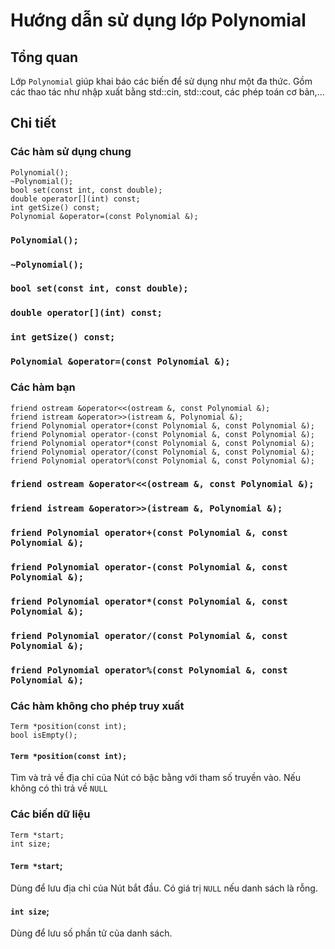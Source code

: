 # Hướng dẫn sử dụng lớp Polynomial

## Tổng quan

Lớp `Polynomial` giúp khai báo các biến để sử dụng như một đa thức. Gồm các thao tác như nhập xuất bằng std::cin, std::cout, các phép toán cơ bản,...

## Chi tiết

### Các hàm sử dụng chung

    Polynomial();
    ~Polynomial();
    bool set(const int, const double);
    double operator[](int) const;
    int getSize() const;
    Polynomial &operator=(const Polynomial &);

### `Polynomial();`

### `~Polynomial();`

### `bool set(const int, const double);`

### `double operator[](int) const;`

### `int getSize() const;`

### `Polynomial &operator=(const Polynomial &);`

### Các hàm bạn

    friend ostream &operator<<(ostream &, const Polynomial &);
    friend istream &operator>>(istream &, Polynomial &);
    friend Polynomial operator+(const Polynomial &, const Polynomial &);
    friend Polynomial operator-(const Polynomial &, const Polynomial &);
    friend Polynomial operator*(const Polynomial &, const Polynomial &);
    friend Polynomial operator/(const Polynomial &, const Polynomial &);
    friend Polynomial operator%(const Polynomial &, const Polynomial &);

### `friend ostream &operator<<(ostream &, const Polynomial &);`

### `friend istream &operator>>(istream &, Polynomial &);`

### `friend Polynomial operator+(const Polynomial &, const Polynomial &);`

### `friend Polynomial operator-(const Polynomial &, const Polynomial &);`

### `friend Polynomial operator*(const Polynomial &, const Polynomial &);`

### `friend Polynomial operator/(const Polynomial &, const Polynomial &);`

### `friend Polynomial operator%(const Polynomial &, const Polynomial &);`

### Các hàm không cho phép truy xuất

    Term *position(const int);
    bool isEmpty();

#### `Term *position(const int);`

Tìm và trả về địa chỉ của Nút có bậc bằng với tham số truyền vào. Nếu không có thì trả về `NULL`

### Các biến dữ liệu

    Term *start;
    int size;

#### `Term *start`;

Dùng để lưu địa chỉ của Nút bắt đầu. Có giá trị `NULL` nếu danh sách là rỗng.

#### `int size`;

Dùng để lưu số phần tử của danh sách.
